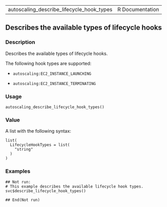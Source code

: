 <table style="width: 100%;">
<tbody>
<tr class="odd">
<td>autoscaling_describe_lifecycle_hook_types</td>
<td style="text-align: right;">R Documentation</td>
</tr>
</tbody>
</table>

## Describes the available types of lifecycle hooks

### Description

Describes the available types of lifecycle hooks.

The following hook types are supported:

-   `autoscaling:EC2_INSTANCE_LAUNCHING`

-   `autoscaling:EC2_INSTANCE_TERMINATING`

### Usage

    autoscaling_describe_lifecycle_hook_types()

### Value

A list with the following syntax:

    list(
      LifecycleHookTypes = list(
        "string"
      )
    )

### Examples

    ## Not run: 
    # This example describes the available lifecycle hook types.
    svc$describe_lifecycle_hook_types()

    ## End(Not run)
